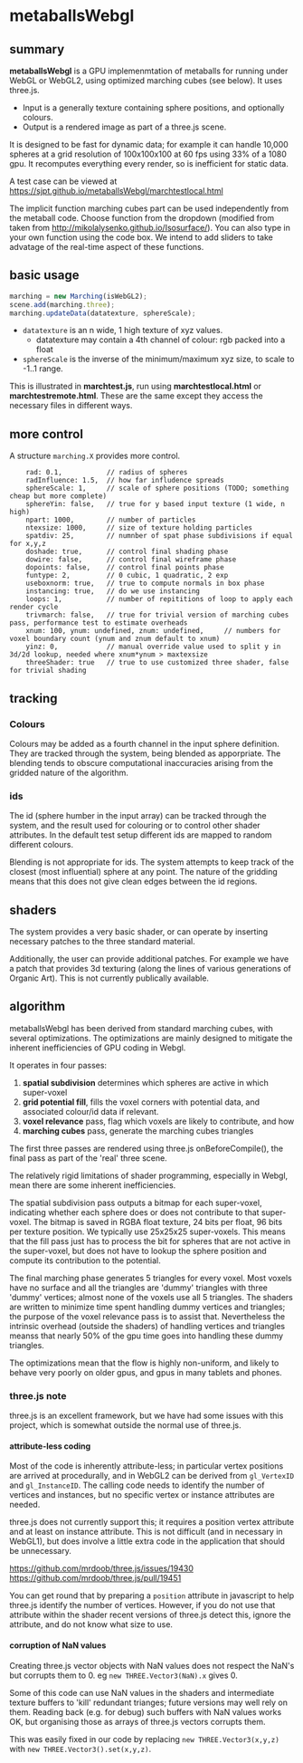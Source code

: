 # metaballsWebgl
## summary
**metaballsWebgl** is a GPU implemenmtation of metaballs for running under WebGL or WebGL2, using optimized marching cubes (see below).
It uses three.js.

* Input is a generally texture containing sphere positions, and optionally colours.
* Output is a rendered image as part of a three.js scene.

It is designed to be fast for dynamic data; for example it can handle 10,000 spheres at a grid resolution of 100x100x100 at 60 fps using 33% of a 1080 gpu.
It recomputes everything every render, so is inefficient for static data.

A test case can be viewed at https://sjpt.github.io/metaballsWebgl/marchtestlocal.html

The implicit function marching cubes part can be used independently from the metaball code.
Choose function from the dropdown (modified from taken from http://mikolalysenko.github.io/Isosurface/).
You can also type in your own function using the code box.
We intend to add sliders to take advatage of the real-time aspect of these functions.

## basic usage
```javascript
marching = new Marching(isWebGL2);
scene.add(marching.three);
marching.updateData(datatexture, sphereScale);
```
* `datatexture` is an n wide, 1 high texture of xyz values.
  * datatexture may contain a 4th channel of colour: rgb packed into a float
* `sphereScale` is the inverse of the minimum/maximum xyz size, to scale to -1..1 range.

This is illustrated in **marchtest.js**, run using **marchtestlocal.html** or **marchtestremote.html**.
These are the same except they access the necessary files in different ways.

## more control
A structure `marching.X` provides more control.
```
    rad: 0.1,           // radius of spheres
    radInfluence: 1.5,  // how far infludence spreads
    sphereScale: 1,     // scale of sphere positions (TODO; something cheap but more complete)
    sphereYin: false,   // true for y based input texture (1 wide, n high)
    npart: 1000,        // number of particles
    ntexsize: 1000,     // size of texture holding particles
    spatdiv: 25,        // numnber of spat phase subdivisions if equal for x,y,z
    doshade: true,      // control final shading phase
    dowire: false,      // control final wireframe phase
    dopoints: false,    // control final points phase
    funtype: 2,         // 0 cubic, 1 quadratic, 2 exp
    useboxnorm: true,   // true to compute normals in box phase
    instancing: true,   // do we use instancing
    loops: 1,           // number of repititions of loop to apply each render cycle
    trivmarch: false,   // true for trivial version of marching cubes pass, performance test to estimate overheads
    xnum: 100, ynum: undefined, znum: undefined,     // numbers for voxel boundary count (ynum and znum default to xnum)
    yinz: 0,            // manual override value used to split y in 3d/2d lookup, needed where xnum*ynum > maxtexsize
    threeShader: true   // true to use customized three shader, false for trivial shading
```
## tracking
### Colours
Colours may be added as a fourth channel in the input sphere definition. They are tracked through the system, being blended as apporpriate. The blending tends to obscure computational inaccuracies arising from the gridded nature of the algorithm.

### ids
The id (sphere humber in the input array) can be tracked through the system, and the result used for colouring or to control other shader attributes. In the default test setup different ids are mapped to random different colours.

Blending is not appropriate for ids. The system attempts to keep track of the closest (most influential) sphere at any point. The nature of the gridding means that this does not give clean edges between the id regions.

## shaders
The system provides a very basic shader, or can operate by inserting necessary patches to the three standard material.

Additionally, the user can provide additional patches. For example we have a patch that provides 3d texturing (along the lines of various generations of Organic Art). This is not currently publically available.

## algorithm
metaballsWebgl has been derived from standard marching cubes, with several optimizations. The optimizations are mainly designed to mitigate the inherent inefficiencies of GPU coding in Webgl.

It operates in four passes:
1. **spatial subdivision** determines which spheres are active in which super-voxel
2. **grid potential fill**, fills the voxel corners with potential data, and associated colour/id data if relevant.
3. **voxel relevance** pass, flag which voxels are likely to contribute, and how
4. **marching cubes** pass, generate the marching cubes triangles

The first three passes are rendered using three.js onBeforeCompile(),
the final pass as part of the 'real' three scene.

The relatively rigid limitations of shader programming, especially in Webgl, mean there are some inherent inefficiencies.

The spatial subdivision pass outputs a bitmap for each super-voxel, indicating whether each sphere does or does not contribute to that super-voxel. The bitmap is saved in RGBA float texture, 24 bits per float, 96 bits per texture position. We typically use 25x25x25 super-voxels. This means that the fill pass just has to process the bit for spheres that are not active in the super-voxel, but does not have to lookup the sphere position and compute its contribution to the potential.

The final marching phase generates 5 triangles for every voxel. Most voxels have no surface and all the triangles are 'dummy' triangles with three 'dummy' vertices; almost none of the voxels use all 5 triangles. The shaders are written to minimize time spent handling dummy vertices and triangles; the purpose of the voxel relevance pass is to assist that. Nevertheless the intrinsic overhead (outside the shaders) of handling vertices and triangles meanss that nearly 50% of the gpu time goes into handling these dummy triangles.

The optimizations mean that the flow is highly non-uniform, and likely to behave very poorly on older gpus, and gpus in many tablets and phones.

### three.js note
three.js is an excellent framework, but we have had some issues with this project, which is somewhat outside the normal use of three.js.

#### attribute-less coding
Most of the code is inherently attribute-less; in particular vertex positions are arrived at procedurally, and in WebGL2 can be derived from `gl_VertexID` and `gl_InstanceID`. The calling code needs to identify the number of vertices and instances, but no specific vertex or instance attributes are needed.

three.js does not currently support this; it requires a position vertex attribute and at least on instance attribute. This is not difficult (and in necessary in WebGL1), but does involve a little extra code in the application that should be unnecessary.

https://github.com/mrdoob/three.js/issues/19430
https://github.com/mrdoob/three.js/pull/19451

You can get round that by preparing a `position` attribute in javascript to help three.js identify the number of vertices. However, if you do not use that attribute within the shader recent versions of three.js detect this, ignore the attribute, and do not know what size to use.

#### corruption of NaN values
Creating three.js vector objects with NaN values does not respect the NaN's but corrupts them to 0. eg `new THREE.Vector3(NaN).x` gives 0.

Some of this code can use NaN values in the shaders and intermediate texture buffers to 'kill' redundant trianges; future versions may well rely on them.
Reading back (e.g. for debug) such buffers with NaN values works OK, but organising those as arrays of three.js vectors corrupts them.

This was easily fixed in our code by replacing `new THREE.Vector3(x,y,z)` with `new THREE.Vector3().set(x,y,z)`.

